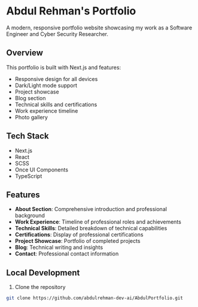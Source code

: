 # Abdul Rehman's Portfolio

A modern, responsive portfolio website showcasing my work as a Software Engineer and Cyber Security Researcher.

## Overview

This portfolio is built with Next.js and features:
- Responsive design for all devices
- Dark/Light mode support
- Project showcase
- Blog section
- Technical skills and certifications
- Work experience timeline
- Photo gallery

## Tech Stack

- Next.js
- React
- SCSS
- Once UI Components
- TypeScript

## Features

- **About Section**: Comprehensive introduction and professional background
- **Work Experience**: Timeline of professional roles and achievements
- **Technical Skills**: Detailed breakdown of technical capabilities
- **Certifications**: Display of professional certifications
- **Project Showcase**: Portfolio of completed projects
- **Blog**: Technical writing and insights
- **Contact**: Professional contact information

## Local Development

1. Clone the repository
```bash
git clone https://github.com/abdulrehman-dev-ai/AbdulPortfolio.git